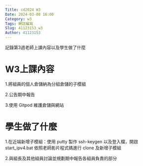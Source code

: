 ```yaml
---
Title: cd2024 W3
Date: 2024-03-08 16:00
Category: w3
Tags: 網誌編寫
Slug: 41123153_w3
Author: 41123153
---
```


記錄第3週老師上課內容以及學生做了什麼

<!-- PELICAN_END_SUMMARY -->

# W3上課內容

1.將組員的個人倉儲納為分組倉儲的子模組

2.公告期中報告

3.使用 Gitpod 維護倉儲與網站

# 學生做了什麼

1.在近端新增子模組：使用 putty 製作 ssh-keygen 以及登入檔，開啟 start_ipv4.bat 依照老師影片程式碼進行 clone 及新增子模組

2.與組長及其他組員討論並規劃期中報告各組員負責的部分